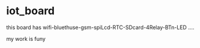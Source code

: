 # iot_board
this board has wifi-bluethuse-gsm-spiLcd-RTC-SDcard-4Relay-BTn-LED ....

my work is funy
